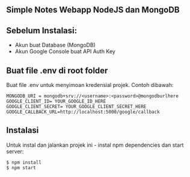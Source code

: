 ## Simple Notes Webapp NodeJS dan MongoDB

## Sebelum Instalasi:
- Akun buat Database (MongoDB)
- Akun Google Console buat API Auth Key

## Buat file .env di root folder
Buat file .env untuk menyimoan kredensial projek. Contoh dibawah:

```
MONGODB_URI = mongodb+srv://<username>:<password>@mongodburlhere
GOOGLE_CLIENT_ID= YOUR_GOOGLE_ID_HERE
GOOGLE_CLIENT_SECRET= YOUR_GOOGLE_CLIENT_SECRET_HERE
GOOGLE_CALLBACK_URL=http://localhost:5000/google/callback
```

## Instalasi
Untuk instal dan jalankan projek ini - instal npm dependencies dan start server:

```
$ npm install
$ npm start
```

